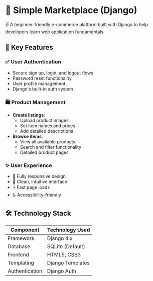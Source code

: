 # 🛒 Simple Marketplace (Django)

✌️ A beginner-friendly e-commerce platform built with Django to help developers learn web application fundamentals.

## 🚀 Key Features

### ✅ User Authentication
- Secure sign up, login, and logout flows
- Password reset functionality
- User profile management
- Django's built-in auth system

### 🛍️ Product Management
- **Create listings**:
  - Upload product images
  - Set item names and prices
  - Add detailed descriptions
- **Browse items**:
  - View all available products
  - Search and filter functionality
  - Detailed product pages

### ✨ User Experience
- 📱 Fully responsive design
- 🎨 Clean, intuitive interface
- ⚡ Fast page loads
- ♿ Accessibility-friendly

## 🛠️ Technology Stack

| Component       | Technology Used   |
|-----------------|-------------------|
| Framework       | Django 4.x        |
| Database        | SQLite (Default)  |
| Frontend        | HTML5, CSS3       |
| Templating      | Django Templates  |
| Authentication  | Django Auth       |
